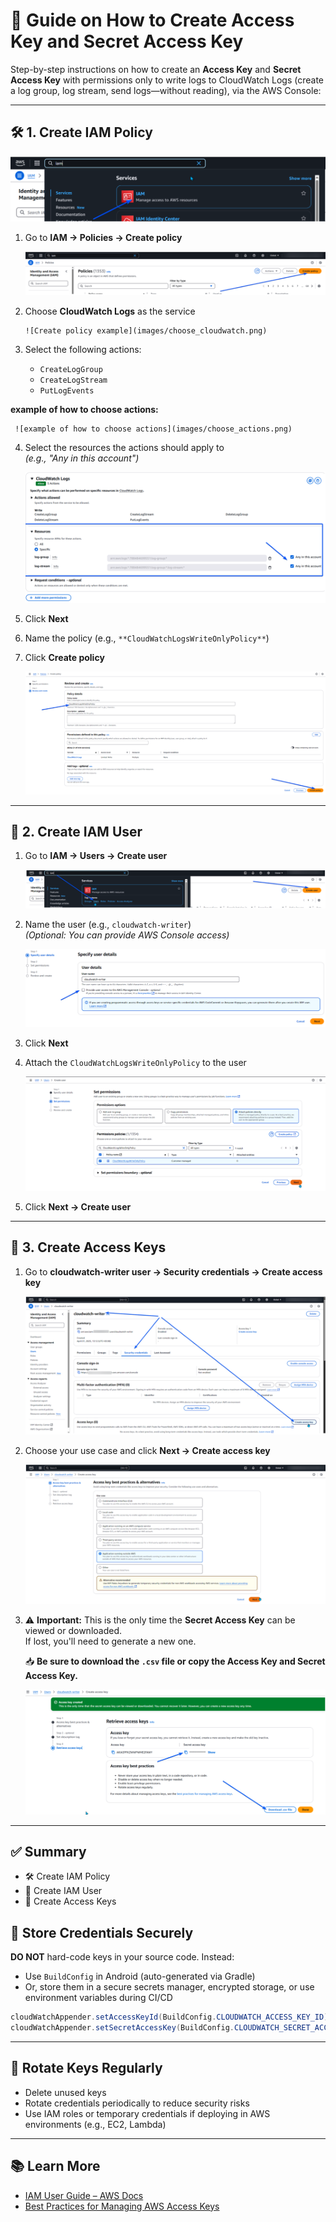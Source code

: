# 🔐 Guide on How to Create Access Key and Secret Access Key

Step-by-step instructions on how to create an **Access Key** and **Secret Access Key** with permissions only to write logs to CloudWatch Logs (create a log group, log stream, send logs—without reading), via the AWS Console:

---

## 🛠️ 1. Create IAM Policy

![Example of an IAM policy](images/IAM_policy.png)

1. Go to **IAM → Policies → Create policy**

    ![Create policy example](images/create_policy.png)

2. Choose **CloudWatch Logs** as the service

       ![Create policy example](images/choose_cloudwatch.png)

3. Select the following actions:
    - `CreateLogGroup`
    - `CreateLogStream`
    - `PutLogEvents`

**example of how to choose actions:**

     ![example of how to choose actions](images/choose_actions.png)


4. Select the resources the actions should apply to  
   *(e.g., "Any in this account")*

   ![Any in this account](images/any_in_this_account.png)

5. Click **Next**
6. Name the policy (e.g., `**CloudWatchLogsWriteOnlyPolicy**`)
7. Click **Create policy**

   ![Create policy](images/click_create_policy.png)

---

## 👤 2. Create IAM User

1. Go to **IAM → Users → Create user**

   ![Create user](images/create_user.png)

2. Name the user (e.g., `cloudwatch-writer`)  
   *(Optional: You can provide AWS Console access)*

   ![cloudwatch-writer](images/cloudwatch_writer.png)

3. Click **Next**
4. Attach the `CloudWatchLogsWriteOnlyPolicy` to the user

   ![Attach the `CloudWatchLogsWriteOnlyPolicy` to the user](images/create_user_final.png)

5. Click **Next → Create user**

---

## 🔑 3. Create Access Keys

1. Go to **cloudwatch-writer user → Security credentials → Create access key**

   ![Create access key](images/create_access_key.png)

2. Choose your use case and click **Next → Create access key**

   ![Create access key](images/create_access_key2.png)

3. ⚠️ **Important:** This is the only time the **Secret Access Key** can be viewed or downloaded.  
   If lost, you'll need to generate a new one.

   📥 **Be sure to download the `.csv` file or copy the Access Key and Secret Access Key.**

   ![file or copy the Access Key and Secret Access Key](images/create_access_key_final.png)

---

## ✅ Summary

- 🛠️ Create IAM Policy
- 👤 Create IAM User
- 🔑 Create Access Keys


## 📁 Store Credentials Securely

**DO NOT** hard-code keys in your source code. Instead:

- Use `BuildConfig` in Android (auto-generated via Gradle)
- Or, store them in a secure secrets manager, encrypted storage, or use environment variables during CI/CD

```java
cloudWatchAppender.setAccessKeyId(BuildConfig.CLOUDWATCH_ACCESS_KEY_ID);
cloudWatchAppender.setSecretAccessKey(BuildConfig.CLOUDWATCH_SECRET_ACCESS_KEY);
```

---

## 🔁 Rotate Keys Regularly

- Delete unused keys
- Rotate credentials periodically to reduce security risks
- Use IAM roles or temporary credentials if deploying in AWS environments (e.g., EC2, Lambda)

---

## 📚 Learn More

- [IAM User Guide – AWS Docs](https://docs.aws.amazon.com/IAM/latest/UserGuide/id_users_create.html)
- [Best Practices for Managing AWS Access Keys](https://docs.aws.amazon.com/general/latest/gr/aws-access-keys-best-practices.html)